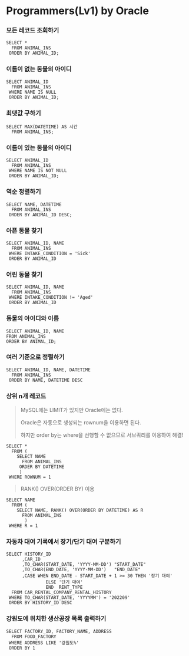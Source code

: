 # Programmers(Lv1) by Oracle

### 모든 레코드 조회하기

```oracle
SELECT * 
  FROM ANIMAL_INS 
 ORDER BY ANIMAL_ID;
```



### 이름이 없는 동물의 아이디

```oracle
SELECT ANIMAL_ID
  FROM ANIMAL_INS
 WHERE NAME IS NULL
 ORDER BY ANIMAL_ID;
```



### 최댓값 구하기

```oracle
SELECT MAX(DATETIME) AS 시간
  FROM ANIMAL_INS;
```



### 이름이 있는 동물의 아이디

```oracle
SELECT ANIMAL_ID
  FROM ANIMAL_INS
 WHERE NAME IS NOT NULL
 ORDER BY ANIMAL_ID;
```



### 역순 정렬하기

```oracle
SELECT NAME, DATETIME
  FROM ANIMAL_INS
 ORDER BY ANIMAL_ID DESC;
```



### 아픈 동물 찾기

```oracle
SELECT ANIMAL_ID, NAME
  FROM ANIMAL_INS
 WHERE INTAKE_CONDITION = 'Sick'
 ORDER BY ANIMAL_ID
```



### 어린 동물 찾기

```oracle
SELECT ANIMAL_ID, NAME
  FROM ANIMAL_INS
 WHERE INTAKE_CONDITION != 'Aged'
 ORDER BY ANIMAL_ID
```



### 동물의 아이디와 이름

```oracle
SELECT ANIMAL_ID, NAME
FROM ANIMAL_INS
ORDER BY ANIMAL_ID;
```



### 여러 기준으로 정렬하기

```oracle
SELECT ANIMAL_ID, NAME, DATETIME
  FROM ANIMAL_INS
 ORDER BY NAME, DATETIME DESC
```



### 상위 n개 레코드

> MySQL에는 LIMIT가 있지만 Oracle에는 없다.
>
> Oracle은 자동으로 생성되는 rownum을 이용하면 된다.
>
> 하지만 order by는 where을 선행할 수 없으므로 서브쿼리를 이용하여 해결!

```oracle
SELECT *
  FROM (
    SELECT NAME
      FROM ANIMAL_INS
     ORDER BY DATETIME
     )
 WHERE ROWNUM = 1
```



> RANK() OVER(ORDER BY) 이용

```Oracle
SELECT NAME
  FROM (	
    SELECT NAME, RANK() OVER(ORDER BY DATETIME) AS R
      FROM ANIMAL_INS
       )
 WHERE R = 1
```



### 자동차 대여 기록에서 장기/단기 대여 구분하기

```oracle
SELECT HISTORY_ID
      ,CAR_ID
      ,TO_CHAR(START_DATE, 'YYYY-MM-DD') "START_DATE"
      ,TO_CHAR(END_DATE, 'YYYY-MM-DD')   "END_DATE"
      ,CASE WHEN END_DATE - START_DATE + 1 >= 30 THEN '장기 대여'
               ELSE '단기 대여'
               END  RENT_TYPE
  FROM CAR_RENTAL_COMPANY_RENTAL_HISTORY
 WHERE TO_CHAR(START_DATE, 'YYYYMM') = '202209'
 ORDER BY HISTORY_ID DESC
```



### 강원도에 위치한 생산공장 목록 출력하기

```ORACLE
SELECT FACTORY_ID, FACTORY_NAME, ADDRESS
  FROM FOOD_FACTORY
 WHERE ADDRESS LIKE '강원도%'
 ORDER BY 1
```



